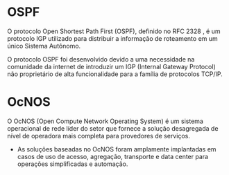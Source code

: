 # OSPF

O protocolo Open Shortest Path First (OSPF), definido no RFC 2328 , é um protocolo IGP utilizado para distribuir a informação de roteamento em um único Sistema Autônomo.

O protocolo OSPF foi desenvolvido devido a uma necessidade na comunidade da internet de introduzir um IGP (Internal Gateway Protocol) não proprietário de alta funcionalidade para a família de protocolos TCP/IP.


# OcNOS

O OcNOS (Open Compute Network Operating System) é um sistema operacional de rede líder do setor que fornece a solução desagregada de nível de operadora mais completa para provedores de serviços. 


* As soluções baseadas no OcNOS foram amplamente implantadas em casos de uso de acesso, agregação, transporte e data center para operações simplificadas e automação. 

